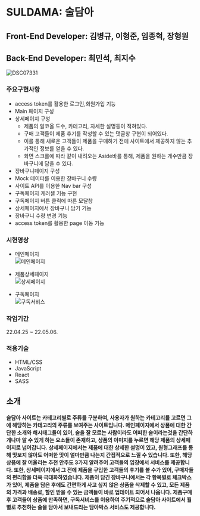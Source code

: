 # SULDAMA: 술담아

## Front-End Developer: 김병규, 이형준, 임종혁, 장형원
## Back-End Developer: 최민석, 최지수
![DSC07331](https://user-images.githubusercontent.com/102006782/167239825-cd424975-26d9-4879-9758-9c90bf1fe90d.JPG)


### 주요구현사항
 - access token를 활용한 로그인,회원가입 기능 
 - Main 페이지 구성
 - 상세페이지 구성
   - 제품의 알코올 도수, 카테고리, 자세한 설명등이 적혀있다.
   - 구매 고객들이 제품 후기를 작성할 수 있는 댓글창 구현이 되어있다.
   - 이를 통해 새로운 고객들이 제품을 구매하기 전에 사이트에서 제공하지 않는 추가적인 정보를 얻을 수 있다.
   - 화면 스크롤에 따라 같이 내려오는 Aside바를 통해, 제품을 원하는 개수만큼 장바구니에 담을 수 있다.
 - 장바구니페이지 구성
 - Mock 데이터를 이용한 장바구니 수량
 - 사이트 API를 이용한 Nav bar 구성
 - 구독페이지 케러셀 기능 구현 
 - 구독페이지 버튼 클릭에 따른 모달창 
 - 상세페이지에서 장바구니 담기 기능
 - 장바구니 수량 변경 기능
 - access token를 활용한 page 이동 기능

### 시현영상
- 메인페이지<br/>
![메인페이지](https://user-images.githubusercontent.com/92970761/167074660-bd8002da-9e96-41a4-8ffc-b189f46d6c8c.gif)

- 제품상세페이지<br/>
![상세페이지](https://user-images.githubusercontent.com/102006782/167239491-2bd7b3df-6eb8-424c-8f2c-00dff2a5c2d1.gif)

- 구독페이지<br/>
![구독서비스](https://user-images.githubusercontent.com/92970761/167074918-6288c0fd-d97e-4228-a894-60b030bed81c.gif)


### 작업기간
22.04.25 ~ 22.05.06.

### 적용기술
- HTML/CSS
- JavaScript
- React
- SASS


## 소개
#### 술담아 사이트는 카테고리별로 주류를 구분하여, 사용자가 원하는 카테고리를 고르면 그에 해당하는 카테고리의 주류를 보여주는 사이트입니다. 메인페이지에서 상품에 대한 간단한 소개와 해시태그들이 있어, 술을 잘 모르는 사람이라도 어떠한 술이라는것을 간단하게나마 알 수 있게 하는 요소들이 존재하고, 상품의 이미지를 누르면 해당 제품의 상세페이지로 넘어갑니다. 상세페이지에서는 제품에 대한 상세한 설명이 있고, 원형그래프를 통해 맛보지 않아도 어떠한 맛이 얼마만큼 나는지 간접적으로 느낄 수 있습니다. 또한, 해당 상품에 잘 어울리는 추천 안주도 3가지 알려주어 고객들의 입장에서 서비스를 제공합니다. 또한, 상세페이지에서 그 전에 제품을 구입한 고객들의 후기를 볼 수가 있어, 구매자들의 편리함을 더욱 극대화하였습니다. 제품이 담긴 장바구니에서는 각 항목별로 체크박스가 있어, 제품을 담은 후에도 간편하게 사고 싶지 않은 상품을 삭제할 수 있고, 모든 제품의 가격과 배송료, 할인 받을 수 있는 금액들이 바로 업데이트 되어서 나옵니다. 제품구매후 고객들이 상품에 만족하면, 구독서비스를 이용하여 주기적으로 술담아 사이트에서 월별로 추천하는 술을 담아서 보내드리는 담아박스 서비스도 제공합니다.
